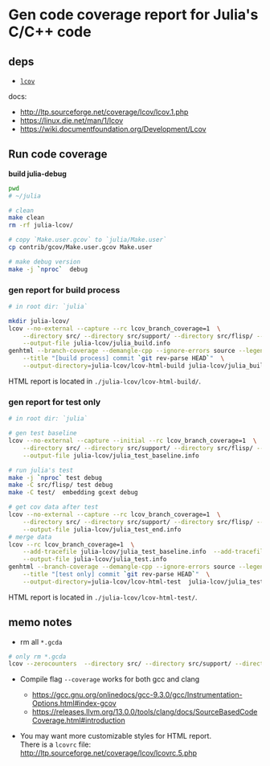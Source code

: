 # Gen code coverage report for Julia's C/C++ code

## deps
- [`lcov`](http://ltp.sourceforge.net/coverage/lcov.php)

docs:
- http://ltp.sourceforge.net/coverage/lcov/lcov.1.php
- https://linux.die.net/man/1/lcov
- https://wiki.documentfoundation.org/Development/Lcov


## Run code coverage

**build julia-debug**
```sh
pwd
# ~/julia

# clean
make clean
rm -rf julia-lcov/

# copy `Make.user.gcov` to `julia/Make.user`
cp contrib/gcov/Make.user.gcov Make.user

# make debug version
make -j `nproc`  debug
```


### gen report for build process

```sh
# in root dir: `julia`

mkdir julia-lcov/
lcov --no-external --capture --rc lcov_branch_coverage=1  \
    --directory src/ --directory src/support/ --directory src/flisp/ --directory cli/  \
    --output-file julia-lcov/julia_build.info
genhtml --branch-coverage --demangle-cpp --ignore-errors source --legend  \
    --title "[build process] commit `git rev-parse HEAD`"  \
    --output-directory=julia-lcov/lcov-html-build julia-lcov/julia_build.info
```

HTML report is located in `./julia-lcov/lcov-html-build/`.


### gen report for test only

```sh
# in root dir: `julia`

# gen test baseline
lcov --no-external --capture --initial --rc lcov_branch_coverage=1  \
    --directory src/ --directory src/support/ --directory src/flisp/ --directory cli/  \
    --output-file julia-lcov/julia_test_baseline.info

# run julia's test
make -j `nproc` test debug
make -C src/flisp/ test debug
make -C test/  embedding gcext debug

# get cov data after test
lcov --no-external --capture --rc lcov_branch_coverage=1  \
    --directory src/ --directory src/support/ --directory src/flisp/ --directory cli/  \
    --output-file julia-lcov/julia_test_end.info
# merge data
lcov --rc lcov_branch_coverage=1  \
    --add-tracefile julia-lcov/julia_test_baseline.info  --add-tracefile julia-lcov/julia_test_end.info \
    --output-file julia-lcov/julia_test.info
genhtml --branch-coverage --demangle-cpp --ignore-errors source --legend  \
    --title "[test only] commit `git rev-parse HEAD`"  \
    --output-directory=julia-lcov/lcov-html-test  julia-lcov/julia_test.info
```

HTML report is located in `./julia-lcov/lcov-html-test/`.


## memo notes

- rm all `*.gcda`
```sh
# only rm *.gcda
lcov --zerocounters  --directory src/ --directory src/support/ --directory src/flisp/ --directory cli/
```

- Compile flag `--coverage` works for both gcc and clang
    - https://gcc.gnu.org/onlinedocs/gcc-9.3.0/gcc/Instrumentation-Options.html#index-gcov
    - https://releases.llvm.org/13.0.0/tools/clang/docs/SourceBasedCodeCoverage.html#introduction

- You may want more customizable styles for HTML report.  
    There is a `lcovrc` file: http://ltp.sourceforge.net/coverage/lcov/lcovrc.5.php
